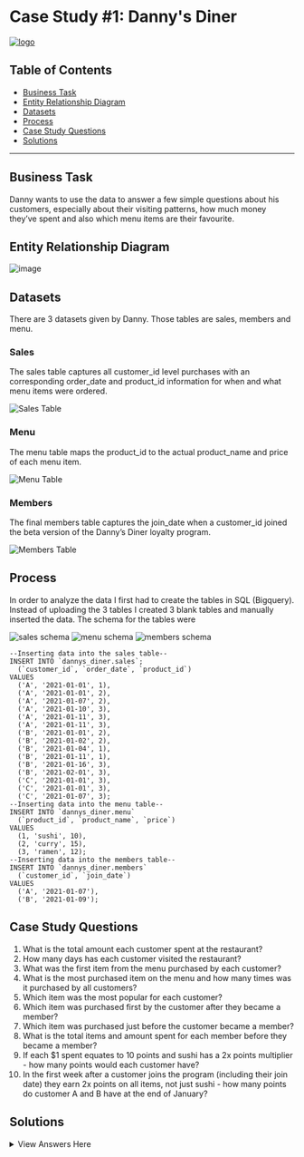 # Case Study #1: Danny's Diner 
[![logo](https://user-images.githubusercontent.com/105673465/218287230-c629e5dc-068e-40b0-af63-f1d31948c770.png)](https://8weeksqlchallenge.com/case-study-1/)


## Table of Contents
- [Business Task](#business-task)
- [Entity Relationship Diagram](#entity-relationship-diagram)
- [Datasets](#datasets)
- [Process](#process)
- [Case Study Questions](#case-study-questions)
- [Solutions](#solutions)

***

## Business Task
Danny wants to use the data to answer a few simple questions about his customers, especially about their visiting patterns, how much money they’ve spent and also which menu items are their favourite. 

## Entity Relationship Diagram

![image](https://user-images.githubusercontent.com/81607668/127271130-dca9aedd-4ca9-4ed8-b6ec-1e1920dca4a8.png)

## Datasets
There are 3 datasets given by Danny. Those tables are sales, members and menu.
### Sales
The sales table captures all customer_id level purchases with an corresponding order_date and product_id information for when and what menu items were ordered.

![Sales Table](https://user-images.githubusercontent.com/105673465/218285672-136d63e7-278d-40b8-b08a-76f34ff62c2f.png)

### Menu
The menu table maps the product_id to the actual product_name and price of each menu item.

![Menu Table](https://user-images.githubusercontent.com/105673465/218285675-cc1d2516-0a61-4582-9980-dad0d11f7cc7.png)

### Members
The final members table captures the join_date when a customer_id joined the beta version of the Danny’s Diner loyalty program.

![Members Table](https://user-images.githubusercontent.com/105673465/218285678-7cc762cd-75bf-4978-8306-1c37a98535e9.png)

## Process
In order to analyze the data I first had to create the tables in SQL (Bigquery). Instead of uploading the 3 tables I created 3 blank tables and manually inserted the data. The schema for the tables were

![sales schema](https://user-images.githubusercontent.com/105673465/218286239-8b46978e-75d3-4c81-9ed7-3e8a93588af7.png)
![menu schema](https://user-images.githubusercontent.com/105673465/218286244-0aa2154b-8295-4e6e-883d-cb9abdbd3408.png)
![members schema](https://user-images.githubusercontent.com/105673465/218286245-2d9d68d0-036a-4e5f-8384-3a915ef5a5c4.png)

```TSQL
--Inserting data into the sales table--
INSERT INTO `dannys_diner.sales`;
  (`customer_id`, `order_date`, `product_id`)
VALUES
  ('A', '2021-01-01', 1),
  ('A', '2021-01-01', 2),
  ('A', '2021-01-07', 2),
  ('A', '2021-01-10', 3),
  ('A', '2021-01-11', 3),
  ('A', '2021-01-11', 3),
  ('B', '2021-01-01', 2),
  ('B', '2021-01-02', 2),
  ('B', '2021-01-04', 1),
  ('B', '2021-01-11', 1),
  ('B', '2021-01-16', 3),
  ('B', '2021-02-01', 3),
  ('C', '2021-01-01', 3),
  ('C', '2021-01-01', 3),
  ('C', '2021-01-07', 3);
--Inserting data into the menu table--
INSERT INTO `dannys_diner.menu`
  (`product_id`, `product_name`, `price`)
VALUES
  (1, 'sushi', 10),
  (2, 'curry', 15),
  (3, 'ramen', 12);
--Inserting data into the members table--
INSERT INTO `dannys_diner.members`
  (`customer_id`, `join_date`)
VALUES
  ('A', '2021-01-07'),
  ('B', '2021-01-09');
```
 
## Case Study Questions

1. What is the total amount each customer spent at the restaurant?
2. How many days has each customer visited the restaurant?
3. What was the first item from the menu purchased by each customer?
4. What is the most purchased item on the menu and how many times was it purchased by all customers?
5. Which item was the most popular for each customer?
6. Which item was purchased first by the customer after they became a member?
7. Which item was purchased just before the customer became a member?
8. What is the total items and amount spent for each member before they became a member?
9. If each $1 spent equates to 10 points and sushi has a 2x points multiplier - how many points would each customer have?
10. In the first week after a customer joins the program (including their join date) they earn 2x points on all items, not just sushi - how many points do customer A and B have at the end of January?

## Solutions

<details>
<summary>
View Answers Here
</summary>
  
### 1. What is the total amount each customer spent at the restaurant?
Customer A spent $76, Customer B spent $74 and Customer C spent $36
```TSQL
SELECT customer_id, SUM(price) AS total_sales
FROM `dannys_diner.sales` as sales
JOIN `dannys_diner.menu` as menu
  on sales.product_id = menu.product_id
GROUP by customer_id
```
### 2. How many days has each customer visited the restaurant?
Customer A visted the diner 4 times, Customer B visted 6 times and Customer C visited 2 times.
```TSQL
SELECT customer_id, COUNT(distinct(order_date)) AS days_visted
FROM `dannys_diner.sales`
GROUP BY customer_id
```
### 3. What was the first item from the menu purchased by each customer?
Customer A's first orders were curry and sushi, Customer B's first order was curry and Customer C's first order was ramen.
```TSQL
WITH ordered_sales AS
(
   SELECT customer_id, order_date, product_name,
      DENSE_RANK() OVER(PARTITION BY customer_id
      ORDER BY order_date) AS rank
   FROM `dannys_diner.sales` AS s
   JOIN `dannys_diner.menu` AS m
      ON s.product_id = m.product_id
)

SELECT customer_id, product_name
FROM ordered_sales
WHERE rank = 1
GROUP BY customer_id, product_name, order_date;
```
### 4. What is the most purchased item on the menu and how many times was it purchased by all customers?
The most purchased item on the menu was ramen and it was ordered 8 times.
```TSQL
SELECT (COUNT(s.product_id)) AS most_purchased, product_name
FROM `dannys_diner.sales` AS s
JOIN `dannys_diner.menu` AS m
   ON s.product_id = m.product_id
GROUP BY s.product_id, product_name
ORDER BY most_purchased DESC
LIMIT 1
```
### 5. Which item was the most popular for each customer?
### 6. Which item was purchased first by the customer after they became a member?
### 7. Which item was purchased just before the customer became a member?
### 8. What is the total items and amount spent for each member before they became a member?
### 9. If each $1 spent equates to 10 points and sushi has a 2x points multiplier - how many points would each customer have?
### 10. In the first week after a customer joins the program (including their join date) they earn 2x points on all items, not just sushi - how many points do customer A and B have at the end of January?
</details>

